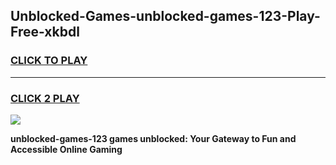 
## Unblocked-Games-unblocked-games-123-Play-Free-xkbdl
<h3>
<a href="https://premium76.site?title=unblocked-games-123&ref=22A">CLICK TO PLAY</a></h3>
<hr>

<h3>
<a href="https://premium76.site?title=unblocked-games-123&ref=22A">CLICK 2 PLAY</a>
  
</h3>

<a href="https://premium76.site?title=unblocked-games-123&ref=22A"><img src="https://clearcache.store/games.png"></a>


**unblocked-games-123 games unblocked: Your Gateway to Fun and Accessible Online Gaming**
